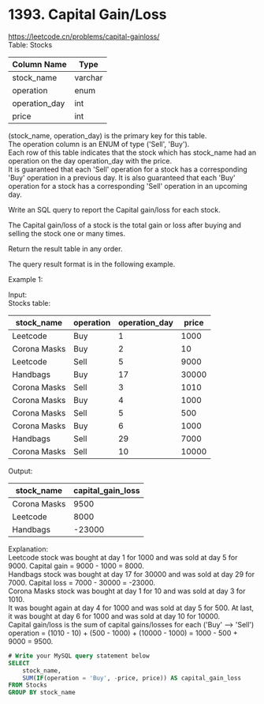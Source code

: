 # 1393. Capital Gain/Loss
https://leetcode.cn/problems/capital-gainloss/  
Table: Stocks

| Column Name   | Type    |
|---------------|---------|
| stock_name    | varchar |
| operation     | enum    |
| operation_day | int     |
| price         | int     |

(stock_name, operation_day) is the primary key for this table.   
The operation column is an ENUM of type ('Sell', 'Buy').  
Each row of this table indicates that the stock which has stock_name had an operation on the day operation_day with the price.   
It is guaranteed that each 'Sell' operation for a stock has a corresponding 'Buy' operation in a previous day. It is also guaranteed that each 'Buy' operation for a stock has a corresponding 'Sell' operation in an upcoming day.  
 

Write an SQL query to report the Capital gain/loss for each stock.

The Capital gain/loss of a stock is the total gain or loss after buying and selling the stock one or many times.

Return the result table in any order.

The query result format is in the following example.

 

Example 1:  

Input:   
Stocks table:

| stock_name    | operation | operation_day | price  |
|---------------|---------|---------------|---------|
| Leetcode      | Buy       | 1             | 1000   |
| Corona Masks  | Buy       | 2             | 10     |
| Leetcode      | Sell      | 5             | 9000   |
| Handbags      | Buy       | 17            | 30000  |
| Corona Masks  | Sell      | 3             | 1010   |
| Corona Masks  | Buy       | 4             | 1000   |
| Corona Masks  | Sell      | 5             | 500    |
| Corona Masks  | Buy       | 6             | 1000   |
| Handbags      | Sell      | 29            | 7000   |
| Corona Masks  | Sell      | 10            | 10000  |

Output: 

| stock_name    | capital_gain_loss |
|---------------|---------|
| Corona Masks  | 9500              |
| Leetcode      | 8000              |
| Handbags      | -23000            |

Explanation:   
Leetcode stock was bought at day 1 for 1000 and was sold at day 5 for 9000. Capital gain = 9000 - 1000 = 8000.  
Handbags stock was bought at day 17 for 30000 and was sold at day 29 for 7000. Capital loss = 7000 - 30000 = -23000.  
Corona Masks stock was bought at day 1 for 10 and was sold at day 3 for 1010.   
It was bought again at day 4 for 1000 and was sold at day 5 for 500. At last, it was bought at day 6 for 1000 and was sold at day 10 for 10000.   
Capital gain/loss is the sum of capital gains/losses for each ('Buy' --> 'Sell') operation = (1010 - 10) + (500 - 1000) + (10000 - 1000) = 1000 - 500 + 9000 = 9500.   

``` sql
# Write your MySQL query statement below
SELECT
    stock_name,
    SUM(IF(operation = 'Buy', -price, price)) AS capital_gain_loss
FROM Stocks
GROUP BY stock_name
```
